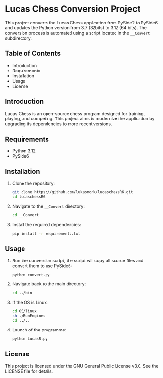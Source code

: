 # Lucas Chess Conversion Project

This project converts the Lucas Chess application from PySide2 to PySide6 and updates the Python version from 3.7 (32bits) to 3.12 (64 bits). The conversion process is automated using a script located in the `__Convert` subdirectory.

## Table of Contents
- Introduction
- Requirements
- Installation
- Usage
- License

## Introduction
Lucas Chess is an open-source chess program designed for training, playing, and competing. This project aims to modernize the application by upgrading its dependencies to more recent versions.

## Requirements
- Python 3.12
- PySide6

## Installation
1. Clone the repository:
    ```sh
    git clone https://github.com/lukasmonk/lucaschessR6.git
    cd lucaschessR6
    ```

2. Navigate to the `__Convert` directory:
    ```sh
    cd __Convert
    ```

3. Install the required dependencies:
    ```sh
    pip install -r requirements.txt
    ```

## Usage
1. Run the conversion script, the script will copy all source files and convert them to use PySide6:
    ```sh
    python convert.py
    ```

2. Navigate back to the main directory:
    ```sh
    cd ../bin
    ```

3. If the OS is Linux:
    ```sh
    cd OS/linux
    sh ./RunEngines
    cd ../..
    ```

4. Launch of the programme:
    ```sh
    python LucasR.py
    ```

## License
This project is licensed under the GNU General Public License v3.0. See the LICENSE file for details.
